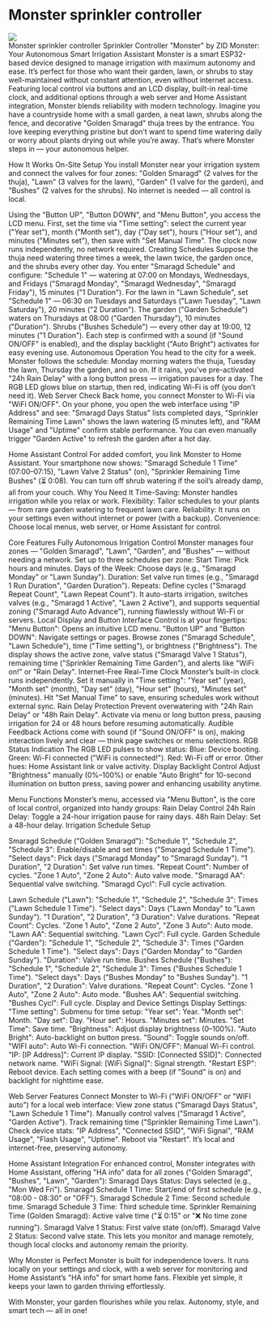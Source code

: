 # Monster sprinkler controller
![](https://esphome.io/_images/sprinkler.png)
<br/>Monster sprinkler controller 
Sprinkler Controller "Monster"
by ZID
Monster: Your Autonomous Smart Irrigation Assistant
Monster is a smart ESP32-based device designed to manage irrigation with maximum autonomy and ease. It’s perfect for those who want their garden, lawn, or shrubs to stay well-maintained without constant attention, even without internet access. Featuring local control via buttons and an LCD display, built-in real-time clock, and additional options through a web server and Home Assistant integration, Monster blends reliability with modern technology.
Imagine you have a countryside home with a small garden, a neat lawn, shrubs along the fence, and decorative "Golden Smaragd" thuja trees by the entrance. You love keeping everything pristine but don’t want to spend time watering daily or worry about plants drying out while you’re away. That’s where Monster steps in — your autonomous helper.

How It Works
On-Site Setup
You install Monster near your irrigation system and connect the valves for four zones: "Golden Smaragd" (2 valves for the thuja), "Lawn" (3 valves for the lawn), "Garden" (1 valve for the garden), and "Bushes" (2 valves for the shrubs). No internet is needed — all control is local.


Using the "Button UP", "Button DOWN", and "Menu Button", you access the LCD menu. First, set the time via "Time setting": select the current year ("Year set"), month ("Month set"), day ("Day set"), hours ("Hour set"), and minutes ("Minutes set"), then save with "Set Manual Time". The clock now runs independently, no network required.
Creating Schedules
Suppose the thuja need watering three times a week, the lawn twice, the garden once, and the shrubs every other day. You enter "Smaragd Schedule" and configure:
"Schedule 1" — watering at 07:00 on Mondays, Wednesdays, and Fridays ("Smaragd Monday", "Smaragd Wednesday", "Smaragd Friday"), 15 minutes ("1 Duration").
For the lawn in "Lawn Schedule", set "Schedule 1" — 06:30 on Tuesdays and Saturdays ("Lawn Tuesday", "Lawn Saturday"), 20 minutes ("2 Duration").
The garden ("Garden Schedule") waters on Thursdays at 08:00 ("Garden Thursday"), 10 minutes ("Duration").
Shrubs ("Bushes Schedule") — every other day at 19:00, 12 minutes ("1 Duration").
 Each step is confirmed with a sound (if "Sound ON/OFF" is enabled), and the display backlight ("Auto Bright") activates for easy evening use.
Autonomous Operation
You head to the city for a week. Monster follows the schedule: Monday morning waters the thuja, Tuesday the lawn, Thursday the garden, and so on. If it rains, you’ve pre-activated "24h Rain Delay" with a long button press — irrigation pauses for a day. The RGB LED glows blue on startup, then red, indicating Wi-Fi is off (you don’t need it).
Web Server Check
Back home, you connect Monster to Wi-Fi via "WiFi ON/OFF". On your phone, you open the web interface using "IP Address" and see: "Smaragd Days Status" lists completed days, "Sprinkler Remaining Time Lawn" shows the lawn watering (5 minutes left), and "RAM Usage" and "Uptime" confirm stable performance. You can even manually trigger "Garden Active" to refresh the garden after a hot day.


Home Assistant Control
For added comfort, you link Monster to Home Assistant. Your smartphone now shows: "Smaragd Schedule 1 Time" (07:00–07:15), "Lawn Valve 2 Status" (on), "Sprinkler Remaining Time Bushes" (⏳ 0:08). You can turn off shrub watering if the soil’s already damp, all from your couch.
Why You Need It
Time-Saving: Monster handles irrigation while you relax or work.
Flexibility: Tailor schedules to your plants — from rare garden watering to frequent lawn care.
Reliability: It runs on your settings even without internet or power (with a backup).
Convenience: Choose local menus, web server, or Home Assistant for control.

Core Features
Fully Autonomous Irrigation Control
 Monster manages four zones — "Golden Smaragd", "Lawn", "Garden", and "Bushes" — without needing a network. Set up to three schedules per zone:
Start Time: Pick hours and minutes.
Days of the Week: Choose days (e.g., "Smaragd Monday" or "Lawn Sunday").
Duration: Set valve run times (e.g., "Smaragd 1 Run Duration", "Garden Duration").
Repeats: Define cycles ("Smaragd Repeat Count", "Lawn Repeat Count").
 It auto-starts irrigation, switches valves (e.g., "Smaragd 1 Active", "Lawn 2 Active"), and supports sequential zoning ("Smaragd Auto Advance"), running flawlessly without Wi-Fi or servers.
Local Display and Button Interface
 Control is at your fingertips:
"Menu Button": Opens an intuitive LCD menu.
"Button UP" and "Button DOWN": Navigate settings or pages.
Browse zones ("Smaragd Schedule", "Lawn Schedule"), time ("Time setting"), or brightness ("Brightness").
 The display shows the active zone, valve status ("Smaragd Valve 1 Status"), remaining time ("Sprinkler Remaining Time Garden"), and alerts like "WiFi on!" or "Rain Delay".
Internet-Free Real-Time Clock
 Monster’s built-in clock runs independently. Set it manually in "Time setting":
"Year set" (year),
"Month set" (month),
"Day set" (day),
"Hour set" (hours),
"Minutes set" (minutes).
 Hit "Set Manual Time" to save, ensuring schedules work without external sync.
Rain Delay Protection
 Prevent overwatering with "24h Rain Delay" or "48h Rain Delay". Activate via menu or long button press, pausing irrigation for 24 or 48 hours before resuming automatically.
Audible Feedback
 Actions come with sound (if "Sound ON/OFF" is on), making interaction lively and clear — think page switches or menu selections.
RGB Status Indication
 The RGB LED pulses to show status:
Blue: Device booting.
Green: Wi-Fi connected ("WiFi is connected!").
Red: Wi-Fi off or error.
Other hues: Home Assistant link or valve activity.
Display Backlight Control
 Adjust "Brightness" manually (0%–100%) or enable "Auto Bright" for 10-second illumination on button press, saving power and enhancing usability anytime.

Menu Functions
Monster’s menu, accessed via "Menu Button", is the core of local control, organized into handy groups:
Rain Delay Control
24h Rain Delay: Toggle a 24-hour irrigation pause for rainy days.
48h Rain Delay: Set a 48-hour delay.
Irrigation Schedule Setup


Smaragd Schedule ("Golden Smaragd"):
"Schedule 1", "Schedule 2", "Schedule 3": Enable/disable and set times ("Smaragd Schedule 1 Time").
"Select days": Pick days ("Smaragd Monday" to "Smaragd Sunday").
"1 Duration", "2 Duration": Set valve run times.
"Repeat Count": Number of cycles.
"Zone 1 Auto", "Zone 2 Auto": Auto valve mode.
"Smaragd AA": Sequential valve switching.
"Smaragd Cycl": Full cycle activation.



Lawn Schedule ("Lawn"):
"Schedule 1", "Schedule 2", "Schedule 3": Times ("Lawn Schedule 1 Time").
"Select days": Days ("Lawn Monday" to "Lawn Sunday").
"1 Duration", "2 Duration", "3 Duration": Valve durations.
"Repeat Count": Cycles.
"Zone 1 Auto", "Zone 2 Auto", "Zone 3 Auto": Auto mode.
"Lawn AA": Sequential switching.
"Lawn Cycl": Full cycle.
Garden Schedule ("Garden"):
"Schedule 1", "Schedule 2", "Schedule 3": Times ("Garden Schedule 1 Time").
"Select days": Days ("Garden Monday" to "Garden Sunday").
"Duration": Valve run time.
Bushes Schedule ("Bushes"):
"Schedule 1", "Schedule 2", "Schedule 3": Times ("Bushes Schedule 1 Time").
"Select days": Days ("Bushes Monday" to "Bushes Sunday").
"1 Duration", "2 Duration": Valve durations.
"Repeat Count": Cycles.
"Zone 1 Auto", "Zone 2 Auto": Auto mode.
"Bushes AA": Sequential switching.
"Bushes Cycl": Full cycle.
Display and Device Settings
Display Settings:
"Time setting": Submenu for time setup:
"Year set": Year.
"Month set": Month.
"Day set": Day.
"Hour set": Hours.
"Minutes set": Minutes.
"Set Time": Save time.
"Brightness": Adjust display brightness (0–100%).
"Auto Bright": Auto-backlight on button press.
"Sound": Toggle sounds on/off.
"WIFI auto": Auto Wi-Fi connection.
"WiFi ON/OFF": Manual Wi-Fi control.
"IP: [IP Address]": Current IP display.
"SSID: [Connected SSID]": Connected network name.
"WiFi Signal: [WiFi Signal]": Signal strength.
"Restart ESP": Reboot device.
 Each setting comes with a beep (if "Sound" is on) and backlight for nighttime ease.

Web Server Features
Connect Monster to Wi-Fi ("WiFi ON/OFF" or "WIFI auto") for a local web interface:
View zone status ("Smaragd Days Status", "Lawn Schedule 1 Time").
Manually control valves ("Smaragd 1 Active", "Garden Active").
Track remaining time ("Sprinkler Remaining Time Lawn").
Check device stats: "IP Address", "Connected SSID", "WiFi Signal", "RAM Usage", "Flash Usage", "Uptime".
Reboot via "Restart".
 It’s local and internet-free, preserving autonomy.

Home Assistant Integration
For enhanced control, Monster integrates with Home Assistant, offering "HA info" data for all zones ("Golden Smaragd", "Bushes", "Lawn", "Garden"):
Smaragd Days Status: Days selected (e.g., "Mon Wed Fri").
Smaragd Schedule 1 Time: Start/end of first schedule (e.g., "08:00 - 08:30" or "OFF").
Smaragd Schedule 2 Time: Second schedule time.
Smaragd Schedule 3 Time: Third schedule time.
Sprinkler Remaining Time (Golden Smaragd): Active valve time ("⏳ 0:15" or "❌ No time zone running").
Smaragd Valve 1 Status: First valve state (on/off).
Smaragd Valve 2 Status: Second valve state.
 This lets you monitor and manage remotely, though local clocks and autonomy remain the priority.

Why Monster is Perfect
Monster is built for independence lovers. It runs locally on your settings and clock, with a web server for monitoring and Home Assistant’s "HA info" for smart home fans. Flexible yet simple, it keeps your lawn to garden thriving effortlessly.


With Monster, your garden flourishes while you relax. Autonomy, style, and smart tech — all in one!
